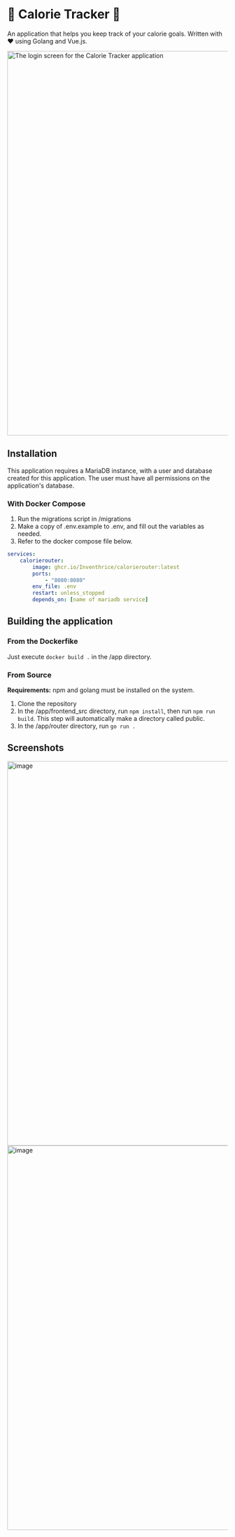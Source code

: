 # 🍪 Calorie Tracker 🍪

An application that helps you keep track of your calorie goals. Written with ❤️ using Golang and Vue.js.

<img width="1920" height="878" alt="The login screen for the Calorie Tracker application" src="https://github.com/user-attachments/assets/8b38ca0f-1e7a-46fc-b32c-8df4cb61e7bd" />

## Installation

This application requires a MariaDB instance, with a user and database created for this application. The user must have all permissions on the application's database.

### With Docker Compose
1. Run the migrations script in /migrations
2. Make a copy of .env.example to .env, and fill out the variables as needed.
3. Refer to the docker compose file below.
```yaml
services:
    calorierouter:
        image: ghcr.io/Inventhrice/calorierouter:latest
        ports:
            - "8080:8080"
        env_file: .env
        restart: unless_stopped
        depends_on: [name of mariadb service]
```

## Building the application
### From the Dockerfike
Just execute `docker build .` in the /app directory.

### From Source
**Requirements:** npm and golang must be installed on the system.
1. Clone the repository
2. In the /app/frontend_src directory, run `npm install`, then run `npm run build`. This step will automatically make a directory called public.
3. In the /app/router directory, run `go run .`

## Screenshots
<img width="1920" height="878" alt="image" src="https://github.com/user-attachments/assets/9c65e260-645c-443f-ba5d-ec9b91c447ed" />
<img width="1920" height="878" alt="image" src="https://github.com/user-attachments/assets/a83c6d96-abc9-45b4-b5db-417f46511da5" />





